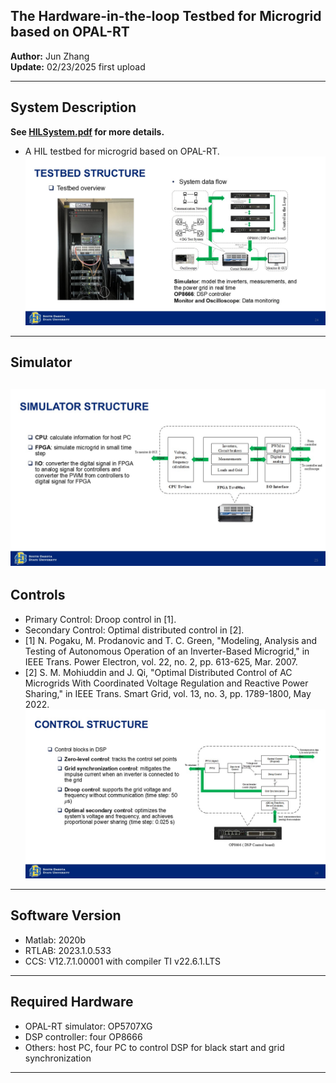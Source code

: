 ## The Hardware-in-the-loop Testbed for Microgrid based on OPAL-RT
**Author:** Jun Zhang  
**Update:** 02/23/2025 first upload 

---

## System Description
**See [HILSystem.pdf](https://github.com/JunZhang111/HIL_Microgrid_OPAL-RT/blob/main/HILSystem.pdf) for more details.**
- A HIL testbed for microgrid based on OPAL-RT.  
![System Overview](Slide24.JPG)
---

## Simulator
![Simulator](Slide25.JPG)
---

## Controls
- Primary Control: Droop control in [1].
- Secondary Control: Optimal distributed control in [2].
- [1] N. Pogaku, M. Prodanovic and T. C. Green, "Modeling, Analysis and Testing of Autonomous Operation of an Inverter-Based Microgrid," in IEEE Trans. Power Electron, vol. 22, no. 2, pp. 613-625, Mar. 2007.
- [2] S. M. Mohiuddin and J. Qi, "Optimal Distributed Control of AC Microgrids With Coordinated Voltage Regulation and Reactive Power Sharing," in IEEE Trans. Smart Grid, vol. 13, no. 3, pp. 1789-1800, May 2022.
![Control](Slide26.JPG)
---

## Software Version
- Matlab: 2020b
- RTLAB: 2023.1.0.533
- CCS: V12.7.1.00001 with compiler TI v22.6.1.LTS
---

## Required Hardware
- OPAL-RT simulator: OP5707XG
- DSP controller: four OP8666
- Others: host PC, four PC to control DSP for black start and grid synchronization
---